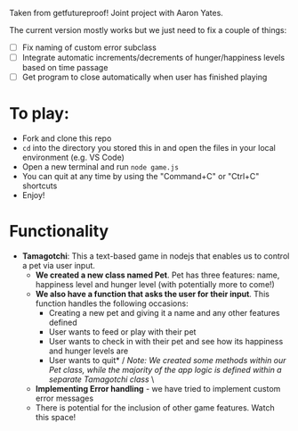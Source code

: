 Taken from getfutureproof!  Joint project with Aaron Yates.

The current version mostly works but we just need to fix a couple of things:
- [ ] Fix naming of custom error subclass
- [ ] Integrate automatic increments/decrements of hunger/happiness levels based on time passage
- [ ] Get program to close automatically when user has finished playing

# To play:
- Fork and clone this repo
- `cd` into the directory you stored this in and open the files in your local environment (e.g. VS Code) 
- Open a new terminal and run `node game.js`
- You can quit at any time by using the "Command+C" or "Ctrl+C" shortcuts
- Enjoy! 

# Functionality
- **Tamagotchi**: This a text-based game in nodejs that enables us to control a pet via user input.
    - **We created a new class named Pet**. Pet has three features: name, happiness level and hunger level (with potentially more to come!) 
    - **We also have a function that asks the user for their input**. This function handles the following occasions:
        - Creating a new pet and giving it a name and any other features defined
        - User wants to feed or play with their pet
        - User wants to check in with their pet and see how its happiness and hunger levels are
        - User wants to quit* /
  *Note: We created some methods within our Pet class, while the majority of the app logic is defined within a separate Tamagotchi class* \
    - **Implementing Error handling** - we have tried to implement custom error messages
    - There is potential for the inclusion of other game features. Watch this space! 
